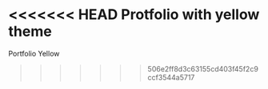 <<<<<<< HEAD
Protfolio with yellow theme
=======
Portfolio Yellow
>>>>>>> 506e2ff8d3c63155cd403f45f2c9ccf3544a5717
